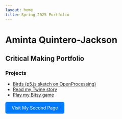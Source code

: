 ```yaml
---
layout: home
title: Spring 2025 Portfolio
---
```


# Aminta Quintero-Jackson

## Critical Making Portfolio

### Projects

- [Birds (p5.js sketch on OpenProcessing)](https://openprocessing.org/sketch/2602956)
- [Read my Twine story](twine.html)
- [Play my Bitsy game](grocery_store_baby_blowout.html)

<p>
  <a href="secondpage.html" style="display: inline-block; padding: 10px 20px; background-color: #007BFF; color: white; text-decoration: none; border-radius: 5px;">Visit My Second Page</a>

</p>
